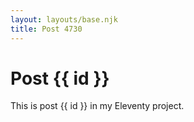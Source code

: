 ```yaml
---
layout: layouts/base.njk
title: Post 4730
---
```


# Post {{ id }}

This is post {{ id }} in my Eleventy project.
